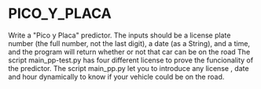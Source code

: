 # PICO_Y_PLACA
Write a "Pico y Placa" predictor. The inputs should be a license plate number (the full number, not the last digit), a date (as a String), and a time, and the program will return whether or not that car can be on the road  The script main_pp-test.py has four different license to prove the funcionality of the predictor.  The script main_pp.py let you to introduce any license , date and hour dynamically to know if your vehicle could be on the road.
